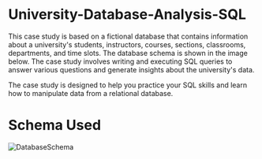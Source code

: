 # University-Database-Analysis-SQL

This case study is based on a fictional database that contains information about a university's students, instructors, courses, sections, classrooms, departments, and time slots. The database schema is shown in the image below. The case study involves writing and executing SQL queries to answer various questions and generate insights about the university's data.

The case study is designed to help you practice your SQL skills and learn how to manipulate data from a relational database.


# Schema Used
![DatabaseSchema](https://github.com/syedasif05/University-Database-Analysis-SQL/assets/94976245/86c62b3e-3df4-4059-a9f9-dce673438416)

